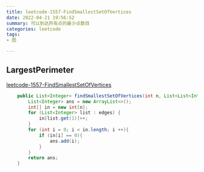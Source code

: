 ```yaml
---
title: leetcode-1557-FindSmallestSetOfVertices
date: 2022-04-21 19:56:52
summary: 可以到达所有点的最少点数目
categories: leetcode
tags:
- 图

---
```

## LargestPerimeter
[leetcode-1557-FindSmallestSetOfVertices](https://leetcode-cn.com/problems/minimum-number-of-vertices-to-reach-all-nodes/)

``` java
    public List<Integer> findSmallestSetOfVertices(int n, List<List<Integer>> edges) {
        List<Integer> ans = new ArrayList<>();
        int[] in = new int[n];
        for (List<Integer> list : edges) {
            in[list.get(1)]++;
        }
        for (int i = 0; i < in.length; i ++){
            if (in[i] == 0){
                ans.add(i);
            }
        }
        return ans;
    }
```
